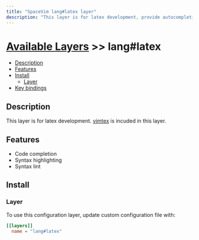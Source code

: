 ```yaml
---
title: "SpaceVim lang#latex layer"
description: "This layer is for latex development, provide autocompletion, syntax checking, code format for latex file."
---
```


# [Available Layers](../../) >> lang#latex

<!-- vim-markdown-toc GFM -->

- [Description](#description)
- [Features](#features)
- [Install](#install)
  - [Layer](#layer)
- [Key bindings](#key-bindings)


<!-- vim-markdown-toc -->

## Description

This layer is for latex development. [vimtex](https://github.com/lervag/vimtex) is incuded in this layer.

## Features

- Code completion
- Syntax highlighting
- Syntax lint

## Install

### Layer

To use this configuration layer, update custom configuration file with:

```toml
[[layers]]
  name = "lang#latex"
```


